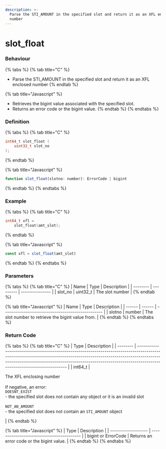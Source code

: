 ```yaml
---
description: >-
  Parse the STI_AMOUNT in the specified slot and return it as an XFL enclosed
  number
---
```


# slot\_float

### Behaviour

{% tabs %}
{% tab title="C" %}
* Parse the STI\_AMOUNT in the specified slot and return it as an XFL enclosed number
{% endtab %}

{% tab title="Javascript" %}
* Retrieves the bigint value associated with the specified slot.
* Returns an error code or the bigint value.
{% endtab %}
{% endtabs %}

### Definition

{% tabs %}
{% tab title="C" %}
```c
int64_t slot_float (
    uint32_t slot_no
);
```
{% endtab %}

{% tab title="Javascript" %}
```javascript
function slot_float(slotno: number): ErrorCode | bigint
```
{% endtab %}
{% endtabs %}



### Example

{% tabs %}
{% tab title="C" %}
```c
int64_t xfl =
  	slot_float(amt_slot);
```


{% endtab %}

{% tab title="Javascript" %}
```javascript
const xfl = slot_float(amt_slot)
```
{% endtab %}
{% endtabs %}



### Parameters

{% tabs %}
{% tab title="C" %}
| Name     | Type      | Description     |
| -------- | --------- | --------------- |
| slot\_no | uint32\_t | The slot number |
{% endtab %}

{% tab title="Javascript" %}
| Name   | Type   | Description                                        |
| ------ | ------ | -------------------------------------------------- |
| slotno | number | The slot number to retrieve the bigint value from. |
{% endtab %}
{% endtabs %}

### Return Code

{% tabs %}
{% tab title="C" %}
| Type     | Description                                                                                                                                                                                                                                                                          |
| -------- | ------------------------------------------------------------------------------------------------------------------------------------------------------------------------------------------------------------------------------------------------------------------------------------ |
| int64\_t | <p>The XFL enclosing number<br><br>If negative, an error:<br><code>DOESNT_EXIST</code><br>- the specified slot does not contain any object or it is an invalid slot<br><br><code>NOT_AN_AMOUNT</code><br>- the specified slot does not contain an <code>STI_AMOUNT</code> object</p> |
{% endtab %}

{% tab title="Javascript" %}
| Type                | Description                                |
| ------------------- | ------------------------------------------ |
| bigint or ErrorCode | Returns an error code or the bigint value. |
{% endtab %}
{% endtabs %}

